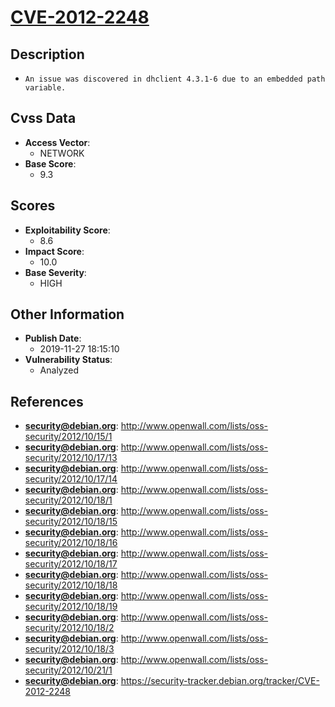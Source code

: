 
# [CVE-2012-2248](https://cve.mitre.org/cgi-bin/cvename.cgi?name=CVE-2012-2248)

## Description

- `An issue was discovered in dhclient 4.3.1-6 due to an embedded path variable.`

## Cvss Data

- **Access Vector**:
  - NETWORK
- **Base Score**:
  - 9.3

## Scores

- **Exploitability Score**:
  - 8.6
- **Impact Score**:
  - 10.0
- **Base Severity**:
  - HIGH

## Other Information

- **Publish Date**:
  - 2019-11-27 18:15:10
- **Vulnerability Status**:
  - Analyzed

## References

- **security@debian.org**: http://www.openwall.com/lists/oss-security/2012/10/15/1
- **security@debian.org**: http://www.openwall.com/lists/oss-security/2012/10/17/13
- **security@debian.org**: http://www.openwall.com/lists/oss-security/2012/10/17/14
- **security@debian.org**: http://www.openwall.com/lists/oss-security/2012/10/18/1
- **security@debian.org**: http://www.openwall.com/lists/oss-security/2012/10/18/15
- **security@debian.org**: http://www.openwall.com/lists/oss-security/2012/10/18/16
- **security@debian.org**: http://www.openwall.com/lists/oss-security/2012/10/18/17
- **security@debian.org**: http://www.openwall.com/lists/oss-security/2012/10/18/18
- **security@debian.org**: http://www.openwall.com/lists/oss-security/2012/10/18/19
- **security@debian.org**: http://www.openwall.com/lists/oss-security/2012/10/18/2
- **security@debian.org**: http://www.openwall.com/lists/oss-security/2012/10/18/3
- **security@debian.org**: http://www.openwall.com/lists/oss-security/2012/10/21/1
- **security@debian.org**: https://security-tracker.debian.org/tracker/CVE-2012-2248
